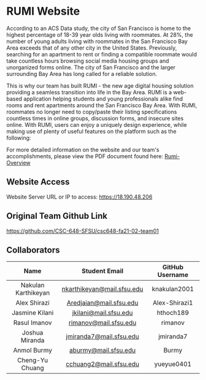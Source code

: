 # RUMI Website
According to an ACS Data study, the city of San Francisco is home to the highest
percentage of 18-39 year olds living with roommates. At 28%, the number of young
adults living with roommates in the San Francisco Bay Area exceeds that of any
other city in the United States. Previously, searching for an apartment to rent or
finding a compatible roommate would take countless hours browsing social media
housing groups and unorganized forms online. The city of San Francisco and the
larger surrounding Bay Area has long called for a reliable solution.

This is why our team has built RUMI - the new age digital housing solution
providing a seamless transition into life in the Bay Area. RUMI is a web-based
application helping students and young professionals alike find rooms and rent
apartments around the San Francisco Bay Area. With RUMI, roommates no longer
need to copy/paste their listing specifications countless times in online groups,
discussion forms, and insecure sites online. With RUMI, users can enjoy a uniquely
design experience, while making use of plenty of useful features on the platform
such as the following:

For more detailed information on the website and our team's accomplishments, please 
view the PDF document found here:
[Rumi-Overview](Milestones/M5/CSC648-848%20Fall%202021%20Milestone5%20Section%2002%20Team%2001.pdf)

## Website Access
Website Server URL or IP to access: https://18.190.48.206

## Original Team Github Link
https://github.com/CSC-648-SFSU/csc648-fa21-02-team01


## Collaborators

| Name | Student Email | GitHub Username |
|    :---:     |     :---:     |     :---:       |
| Nakulan Karthikeyan     | nkarthikeyan@mail.sfsu.edu | knakulan2001 |
| Alex Shirazi     |        Aredjaian@mail.sfsu.edu       |     Alex-Shirazi1            |
| Jasmine Kilani      |     jkilani@mail.sfsu.edu          |      hthoch189           | 
| Rasul Imanov      |     rimanov@mail.sfsu.edu          |      rimanov           |
| Joshua Miranda      |       jmiranda7@mail.sfsu.edu        |        jmiranda7         |
| Anmol Burmy      |   aburmy@mail.sfsu.edu    |    Burmy      |
| Cheng-Yu Chuang | cchuang2@mail.sfsu.edu | yueyue0401 |
